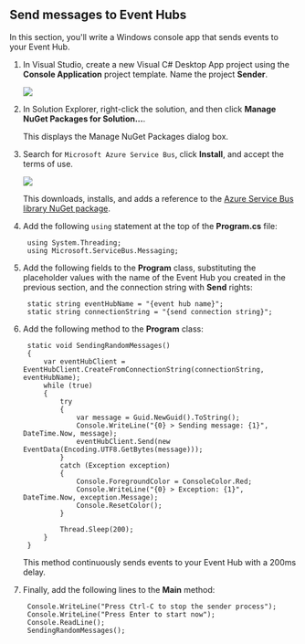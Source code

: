 ## Send messages to Event Hubs
In this section, you'll write a Windows console app that sends events to your Event Hub.

1. In Visual Studio, create a new Visual C# Desktop App project using the **Console  Application** project template. Name the project **Sender**.

   	![][7]

2. In Solution Explorer, right-click the solution, and then click **Manage NuGet Packages for Solution...**. 

	This displays the Manage NuGet Packages dialog box.

3. Search for `Microsoft Azure Service Bus`, click **Install**, and accept the terms of use. 

	![][8]

	This downloads, installs, and adds a reference to the <a href="https://www.nuget.org/packages/WindowsAzure.ServiceBus/">Azure Service Bus library NuGet package</a>.

4. Add the following `using` statement at the top of the **Program.cs** file:

		using System.Threading;
		using Microsoft.ServiceBus.Messaging;

5. Add the following fields to the **Program** class, substituting the placeholder values with the name of the Event Hub you created in the previous section, and the connection string with **Send** rights:

		static string eventHubName = "{event hub name}";
        static string connectionString = "{send connection string}";

6. Add the following method to the **Program** class:

		static void SendingRandomMessages()
        {
            var eventHubClient = EventHubClient.CreateFromConnectionString(connectionString, eventHubName);
            while (true)
            {
                try
                {
                    var message = Guid.NewGuid().ToString();
                    Console.WriteLine("{0} > Sending message: {1}", DateTime.Now, message);
                    eventHubClient.Send(new EventData(Encoding.UTF8.GetBytes(message)));
                }
                catch (Exception exception)
                {
                    Console.ForegroundColor = ConsoleColor.Red;
                    Console.WriteLine("{0} > Exception: {1}", DateTime.Now, exception.Message);
                    Console.ResetColor();
                }

                Thread.Sleep(200);
            }
        }

	This method continuously sends events to your Event Hub with a 200ms delay.

7. Finally, add the following lines to the **Main** method:

		Console.WriteLine("Press Ctrl-C to stop the sender process");
        Console.WriteLine("Press Enter to start now");
        Console.ReadLine();
        SendingRandomMessages();


<!-- Images -->
[7]: ./media/service-bus-event-hubs-getstarted/create-sender-csharp1.png
[8]: ./media/service-bus-event-hubs-getstarted/create-sender-csharp2.png